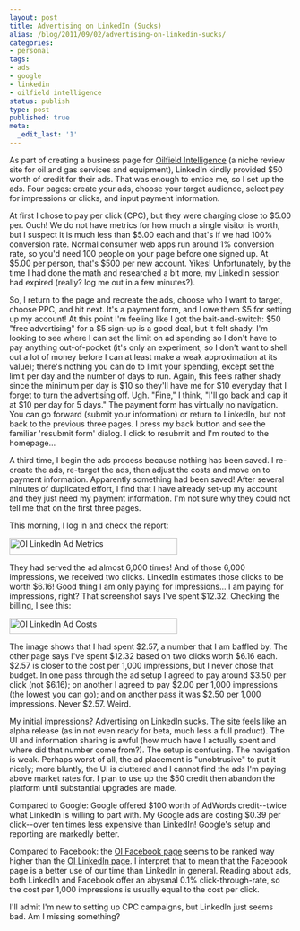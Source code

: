 ```yaml
---
layout: post
title: Advertising on LinkedIn (Sucks)
alias: /blog/2011/09/02/advertising-on-linkedin-sucks/
categories:
- personal
tags:
- ads
- google
- linkedin
- oilfield intelligence
status: publish
type: post
published: true
meta:
  _edit_last: '1'
---
```

As part of creating a business page for <a title="Oilfield Intel: oil and gas service and equipment reviews" href="http://oilfieldintelligence.com">Oilfield Intelligence</a> (a niche review site for oil and gas services and equipment), LinkedIn kindly provided $50 worth of credit for their ads. That was enough to entice me, so I set up the ads. Four pages: create your ads, choose your target audience, select pay for impressions or clicks, and input payment information.

At first I chose to pay per click (CPC), but they were charging close to $5.00 per. Ouch! We do not have metrics for how much a single visitor is worth, but I suspect it is much less than $5.00 each and that's if we had 100% conversion rate. Normal consumer web apps run around 1% conversion rate, so you'd need 100 people on your page before one signed up. At $5.00 per person, that's $500 per new account. Yikes! Unfortunately, by the time I had done the math and researched a bit more, my LinkedIn session had expired (really? log me out in a few minutes?).

So, I return to the page and recreate the ads, choose who I want to target, choose PPC, and hit next. It's a payment form, and I owe them $5 for setting up my account! At this point I'm feeling like I got the bait-and-switch: $50 "free advertising" for a $5 sign-up is a good deal, but it felt shady. I'm looking to see where I can set the limit on ad spending so I don't have to pay anything out-of-pocket (it's only an experiment, so I don't want to shell out a lot of money before I can at least make a weak approximation at its value); there's nothing you can do to limit your spending, except set the limit per day and the number of days to run. Again, this feels rather shady since the minimum per day is $10 so they'll have me for $10 everyday that I forget to turn the advertising off. Ugh. "Fine," I think, "I'll go back and cap it at $10 per day for 5 days." The payment form has virtually no navigation. You can go forward (submit your information) or return to LinkedIn, but not back to the previous three pages. I press my back button and see the familiar 'resubmit form' dialog. I click to resubmit and I'm routed to the homepage...

A third time, I begin the ads process because nothing has been saved. I re-create the ads, re-target the ads, then adjust the costs and move on to payment information. Apparently something had been saved! After several minutes of duplicated effort, I find that I have already set-up my account and they just need my payment information. I'm not sure why they could not tell me that on the first three pages.

This morning, I log in and check the report:
<div>

<img class="size-medium wp-image-1479" title="OI-LinkedIn-Ad-Metrics" src="/images/OI-LinkedIn-Ads-300x30.png" alt="OI LinkedIn Ad Metrics" width="300" height="30" />

</div>

They had served the ad almost 6,000 times! And of those 6,000 impressions, we received two clicks. LinkedIn estimates those clicks to be worth $6.16! Good thing I am only paying for impressions... I am paying for impressions, right? That screenshot says I've spent $12.32. Checking the billing, I see this:

<img class="size-medium wp-image-1480" title="OI-LinkedIn-Ad-Costs" src="/images/OI-LinkedIn-Ad-Costs-300x28.png" alt="OI LinkedIn Ad Costs" width="300" height="28" />

The image shows that I had spent $2.57, a number that I am baffled by. The other page says I've spent $12.32 based on two clicks worth $6.16 each. $2.57 is closer to the cost per 1,000 impressions, but I never chose that budget. In one pass through the ad setup I agreed to pay around $3.50 per click (not $6.16); on another I agreed to pay $2.00 per 1,000 impressions (the lowest you can go); and on another pass it was $2.50 per 1,000 impressions. Never $2.57. Weird.

My initial impressions? Advertising on LinkedIn sucks. The site feels like an alpha release (as in not even ready for beta, much less a full product). The UI and information sharing is awful (how much have I actually spent and where did that number come from?). The setup is confusing. The navigation is weak. Perhaps worst of all, the ad placement is "unobtrusive" to put it nicely; more bluntly, the UI is cluttered and I cannot find the ads I'm paying above market rates for. I plan to use up the $50 credit then abandon the platform until substantial upgrades are made.

Compared to Google: Google offered $100 worth of AdWords credit--twice what LinkedIn is willing to part with. My Google ads are costing $0.39 per click--over ten times less expensive than LinkedIn! Google's setup and reporting are markedly better.

Compared to Facebook: the <a title="Oilfield Intelligence on Facebook" href="http://www.facebook.com/pages/Oilfield-Intelligence/256146977729169">OI Facebook page</a> seems to be ranked way higher than the <a title="Oilfield Intelligence official page on LinkedIn" href="http://www.linkedin.com/company/oilfield-intelligence">OI LinkedIn page</a>. I interpret that to mean that the Facebook page is a better use of our time than LinkedIn in general. Reading about ads, both LinkedIn and Facebook offer an abysmal 0.1% click-through-rate, so the cost per 1,000 impressions is usually equal to the cost per click.

I'll admit I'm new to setting up CPC campaigns, but LinkedIn just seems bad. Am I missing something?
